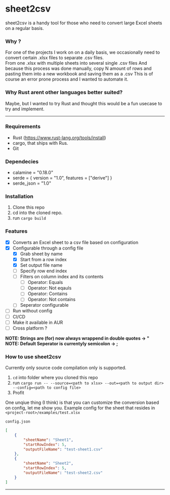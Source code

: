 # sheet2csv

sheet2csv is a handy tool for those who need to convert large Excel sheets on a regular basis.

### Why ?
For one of the projects I work on on a daily basis, we occasionally need to convert certain .xlsx files to separate .csv files.   
From one .xlsx with multiple sheets into several single .csv files And because this process was done manually, copy N amount of rows and pasting them into a new workbook and saving them as a .csv This is of course an error prone process and I wanted to automate it.

### Why Rust arent other languages better suited?   
Maybe, but I wanted to try Rust and thought this would be a fun usecase to try and implement.

---

### Requirements
 - Rust (https://www.rust-lang.org/tools/install)
 - cargo, that ships with Rus.
 - Git

### Dependecies
- calamine = "0.18.0"
- serde = { version = "1.0", features = ["derive"] }
- serde_json = "1.0"

### Installation

1. Clone this repo
2. cd into the cloned repo.
3. run `cargo build` 

### Features
- [x] Converts an Excel sheet to a csv file based on configuration
- [x] Configurable through a config file  
   - [x] Grab sheet by name
   - [x] Start from a row index 
   - [x] Set output file name
   - [ ] Specify row end index
   - [ ] Filters on column index and its contents
        - [ ] Operator: Equals
        - [ ] Operator: Not eqauls
        - [ ] Operator: Contains
        - [ ] Operator: Not contains
   - [ ] Seperator configurable
- [ ] Run without config
- [ ] CI/CD
- [ ] Make it available in AUR
- [ ] Cross platform ?

**NOTE: Strings are (for) now always wrappend in double quotes -> "**   
**NOTE: Default Seperator is currentyly semicolon -> ;**

### How to use sheet2csv

Currently only source code compilation only is supported.

1. `cd` into folder where you cloned this repo
2. run `cargo run -- --source=<path to xlsx> --out=<path to output dir> --config=<path to config file>`
3. Profit

One unqiue thing (I think) is that you can customize the conversion based on config, let me show you.
Example config for the sheet that resides in `<project-root>/examples/test.xlsx`  

`config.json`
```json 
[
    {
        "sheetName": "Sheet1",
        "startRowIndex": 5,
        "outputFileName": "test-sheet1.csv"
    },
    {
        "sheetName": "Sheet2",
        "startRowIndex": 5, 
        "outputFileName": "test-sheet2.csv"
    }
]
```
---

